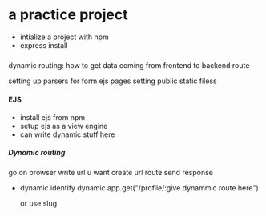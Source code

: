 # a practice project
- intialize a project with npm
- express install


#####
dynamic routing: how to get data coming from frontend to backend route

setting up parsers for form
ejs pages
setting public static filess



#### EJS
- install ejs from npm
- setup ejs as a  view engine
- can write dynamic stuff here

##### Dynamic routing
go on browser 
write url u want
create url route
send response

- dynamic
  identify dynamic
  app.get("/profile/:give dynammic route here")

  or use slug
